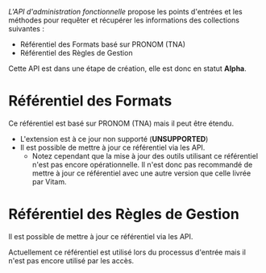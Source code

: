 *L'API d'administration fonctionnelle* propose les points d'entrées et les méthodes pour requêter et récupérer les informations des collections suivantes :

- Référentiel des Formats basé sur PRONOM (TNA)
- Référentiel des Règles de Gestion

Cette API est dans une étape de création, elle est donc en statut **Alpha**.

# Référentiel des Formats

Ce référentiel est basé sur PRONOM (TNA) mais il peut être étendu.
- L'extension est à ce jour non supporté (**UNSUPPORTED**)
- Il est possible de mettre à jour ce référentiel via les API.
  - Notez cependant que la mise à jour des outils utilisant ce référentiel n'est pas encore opérationnelle. Il n'est donc pas recommandé de mettre à jour ce référentiel avec une autre version que celle livrée par Vitam.

# Référentiel des Règles de Gestion

Il est possible de mettre à jour ce référentiel via les API.

Actuellement ce référentiel est utilisé lors du processus d'entrée mais il n'est pas encore utilisé par les accès.
